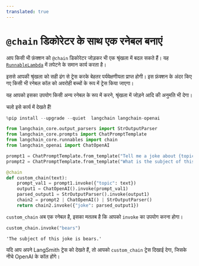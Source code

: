 ```yaml
---
translated: true
---
```


# `@chain` डिकोरेटर के साथ एक रनेबल बनाएं

आप किसी भी फ़ंक्शन को `@chain` डिकोरेटर जोड़कर भी एक श्रृंखला में बदल सकते हैं। यह [`RunnableLambda`](/docs/expression_language/primitives/functions) में लपेटने के समान कार्य करता है।

इससे आपकी श्रृंखला को सही ढंग से ट्रेस करके बेहतर पर्यवेक्षणीयता प्राप्त होगी। इस फ़ंक्शन के अंदर किए गए किसी भी रनेबल कॉल को अवरोही बच्चों के रूप में ट्रेस किया जाएगा।

यह आपको इसका उपयोग किसी अन्य रनेबल के रूप में करने, श्रृंखला में जोड़ने आदि की अनुमति भी देगा।

चलो इसे कार्य में देखते हैं!

```python
%pip install --upgrade --quiet  langchain langchain-openai
```

```python
from langchain_core.output_parsers import StrOutputParser
from langchain_core.prompts import ChatPromptTemplate
from langchain_core.runnables import chain
from langchain_openai import ChatOpenAI
```

```python
prompt1 = ChatPromptTemplate.from_template("Tell me a joke about {topic}")
prompt2 = ChatPromptTemplate.from_template("What is the subject of this joke: {joke}")
```

```python
@chain
def custom_chain(text):
    prompt_val1 = prompt1.invoke({"topic": text})
    output1 = ChatOpenAI().invoke(prompt_val1)
    parsed_output1 = StrOutputParser().invoke(output1)
    chain2 = prompt2 | ChatOpenAI() | StrOutputParser()
    return chain2.invoke({"joke": parsed_output1})
```

`custom_chain` अब एक रनेबल है, इसका मतलब है कि आपको `invoke` का उपयोग करना होगा।

```python
custom_chain.invoke("bears")
```

```output
'The subject of this joke is bears.'
```

यदि आप अपने LangSmith ट्रेस को देखते हैं, तो आपको `custom_chain` ट्रेस दिखाई देगा, जिसके नीचे OpenAI के कॉल होंगे।
